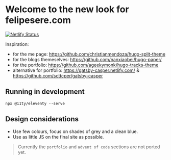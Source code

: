 # Welcome to the new look for felipesere.com

[![Netlify Status](https://api.netlify.com/api/v1/badges/381fb751-b0f8-4953-82cb-8a7038442e16/deploy-status)](https://app.netlify.com/sites/felipesere/deploys)

Inspiration:
* for the me page: https://github.com/christianmendoza/hugo-split-theme
* for the blogs themeselves: https://github.com/nanxiaobei/hugo-paper/
* for the portfolio: https://github.com/ageekymonk/hugo-tracks-theme
* alternative for portfolio: https://gatsby-casper.netlify.com/ & https://github.com/scttcper/gatsby-casper

## Running in development
`npx @11ty/eleventy --serve`


## Design considerations

* Use few colours, focus on shades of grey and a clean blue.
* Use as little JS on the final site as possible.


> Currently the `portfolio` and `advent of code` sections are not ported yet.
